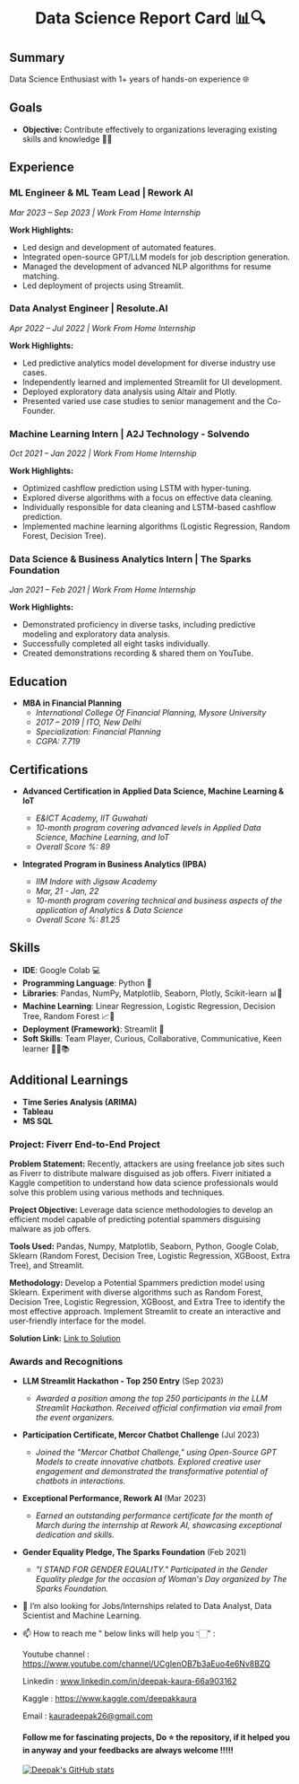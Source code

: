   # <h1 align="center"> Data Science Report Card 📊🔍</h1>

## Summary
Data Science Enthusiast with 1+ years of hands-on experience 🌐

## Goals
* **Objective:** Contribute effectively to organizations leveraging existing skills and knowledge 💼🤝


## **Experience**

### **ML Engineer & ML Team Lead | Rework AI**

*Mar 2023 – Sep 2023 | Work From Home Internship*

**Work Highlights:**
- Led design and development of automated features.
- Integrated open-source GPT/LLM models for job description generation.
- Managed the development of advanced NLP algorithms for resume matching.
- Led deployment of projects using Streamlit.

### **Data Analyst Engineer | Resolute.AI**

*Apr 2022 – Jul 2022 | Work From Home Internship*

**Work Highlights:**
- Led predictive analytics model development for diverse industry use cases.
- Independently learned and implemented Streamlit for UI development.
- Deployed exploratory data analysis using Altair and Plotly.
- Presented varied use case studies to senior management and the Co-Founder.

### **Machine Learning Intern | A2J Technology - Solvendo**

*Oct 2021 – Jan 2022 | Work From Home Internship*

**Work Highlights:**
- Optimized cashflow prediction using LSTM with hyper-tuning.
- Explored diverse algorithms with a focus on effective data cleaning.
- Individually responsible for data cleaning and LSTM-based cashflow prediction.
- Implemented machine learning algorithms (Logistic Regression, Random Forest, Decision Tree).

### **Data Science & Business Analytics Intern | The Sparks Foundation**

*Jan 2021 – Feb 2021 | Work From Home Internship*

**Work Highlights:**
- Demonstrated proficiency in diverse tasks, including predictive modeling and exploratory data analysis.
- Successfully completed all eight tasks individually.
- Created demonstrations recording & shared them on YouTube.

## **Education**

- **MBA in Financial Planning**
  - *International College Of Financial Planning, Mysore University*
  - *2017 – 2019 | ITO, New Delhi*
  - *Specialization: Financial Planning*
  - *CGPA: 7.719*

## **Certifications**

- **Advanced Certification in Applied Data Science, Machine Learning & IoT**
  - *E&ICT Academy, IIT Guwahati*
  - *10-month program covering advanced levels in Applied Data Science, Machine Learning, and IoT*
  - *Overall Score %: 89*

- **Integrated Program in Business Analytics (IPBA)**
  - *IIM Indore with Jigsaw Academy*
  - *Mar, 21 - Jan, 22*
  - *10-month program covering technical and business aspects of the application of Analytics & Data Science*
  - *Overall Score %: 81.25*

## **Skills**

- **IDE**: Google Colab 💻
- **Programming Language**: Python 🐍
- **Libraries**: Pandas, NumPy, Matplotlib, Seaborn, Plotly, Scikit-learn 📊🔮
- **Machine Learning**: Linear Regression, Logistic Regression, Decision Tree, Random Forest 📈🌲
- **Deployment (Framework)**: Streamlit 🚀
- **Soft Skills**: Team Player, Curious, Collaborative, Communicative, Keen learner 🤝💬📚

## **Additional Learnings**

- **Time Series Analysis (ARIMA)**
- **Tableau**
- **MS SQL**

### **Project: Fiverr End-to-End Project**

**Problem Statement:**
Recently, attackers are using freelance job sites such as Fiverr to distribute malware disguised as job offers. Fiverr initiated a Kaggle competition to understand how data science professionals would solve this problem using various methods and techniques.

**Project Objective:**
Leverage data science methodologies to develop an efficient model capable of predicting potential spammers disguising malware as job offers.

**Tools Used:**
Pandas, Numpy, Matplotlib, Seaborn, Python, Google Colab, Sklearn (Random Forest, Decision Tree, Logistic Regression, XGBoost, Extra Tree), and Streamlit.

**Methodology:**
Develop a Potential Spammers prediction model using Sklearn. Experiment with diverse algorithms such as Random Forest, Decision Tree, Logistic Regression, XGBoost, and Extra Tree to identify the most effective approach. Implement Streamlit to create an interactive and user-friendly interface for the model.

**Solution Link:** [Link to Solution](https://www.kaggle.com/code/deepakkaura/fiverr-end-to-end-project-includes-deployment)


### **Awards and Recognitions**

- **LLM Streamlit Hackathon - Top 250 Entry**
  (Sep 2023)
  - *Awarded a position among the top 250 participants in the LLM Streamlit Hackathon. Received official confirmation via email from the event organizers.*

- **Participation Certificate, Mercor Chatbot Challenge**
  (Jul 2023)
  - *Joined the "Mercor Chatbot Challenge," using Open-Source GPT Models to create innovative chatbots. Explored creative user engagement and demonstrated the transformative potential of chatbots in interactions.*

- **Exceptional Performance, Rework AI**
  (Mar 2023)
  - *Earned an outstanding performance certificate for the month of March during the internship at Rework AI, showcasing exceptional dedication and skills.*

- **Gender Equality Pledge, The Sparks Foundation**
  (Feb 2021)
  - *"I STAND FOR GENDER EQUALITY." Participated in the Gender Equality pledge for the occasion of Woman's Day organized by The Sparks Foundation.*


- 💞️ I’m also looking for Jobs/Internships related to Data Analyst, Data Scientist and Machine Learning.

- 📫 How to reach me " below links will help you 👇🏻" :

  Youtube channel : https://www.youtube.com/channel/UCgIenOB7b3aEuo4e6Nv8BZQ
  
  Linkedin : www.linkedin.com/in/deepak-kaura-66a903162
  
  Kaggle : https://www.kaggle.com/deepakkaura
  
  Email : kauradeepak26@gmail.com
  
  #### Follow me for fascinating projects, Do ⭐ the repository, if it helped you in anyway and your feedbacks are always welcome !!!!!
  
  
  [![Deepak's GitHub stats](https://github-readme-stats.vercel.app/api?username=deepak7642)](https://github.com/deepak7642/github-readme-stats)

<!---
deepak7642/deepak7642 is a ✨ special ✨ repository because its `README.md` (this file) appears on your GitHub profile.
You can click the Preview link to take a look at your changes.
--->
